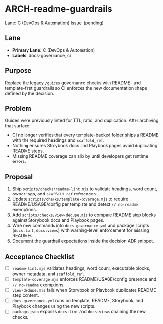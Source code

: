 # ARCH-readme-guardrails

Lane: C (DevOps & Automation)
Issue: (pending)

## Lane

- **Primary Lane:** C (DevOps & Automation)
- **Labels:** docs-governance, ci

## Purpose

Replace the legacy `/guides` governance checks with README- and template-first
guardrails so CI enforces the new documentation shape defined by the decision.

## Problem

Guides were previously linted for TTL, ratio, and duplication. After archiving
that surface:

- CI no longer verifies that every template-backed folder ships a README with
  the required headings and `scaffold_ref`.
- Nothing ensures Storybook docs and Playbook pages avoid duplicating README
  steps.
- Missing README coverage can slip by until developers get runtime errors.

## Proposal

1. Ship `scripts/checks/readme-lint.mjs` to validate headings, word count, owner
   tags, and `scaffold_ref` references.
2. Update `scripts/checks/template-coverage.mjs` to require README/USAGE/config
   per template and detect `// no-readme` exemptions.
3. Add `scripts/checks/view-dedupe.mjs` to compare README step blocks against
   Storybook docs and Playbook pages.
4. Wire new commands into `docs-governance.yml` and package scripts (`docs:lint`,
   `docs:views`) with warning-level enforcement for missing READMEs.
5. Document the guardrail expectations inside the decision ADR snippet.

## Acceptance Checklist

- [ ] `readme-lint.mjs` validates headings, word count, executable blocks, owner
      metadata, and `scaffold_ref`.
- [ ] `template-coverage.mjs` enforces README/USAGE/config presence and `// no-readme`
      exemptions.
- [ ] `view-dedupe.mjs` fails when Storybook or Playbook duplicates README step
      content.
- [ ] `docs-governance.yml` runs on template, README, Storybook, and Playbook
      changes using the new scripts.
- [ ] `package.json` exposes `docs:lint` and `docs:views` chaining the new checks.
